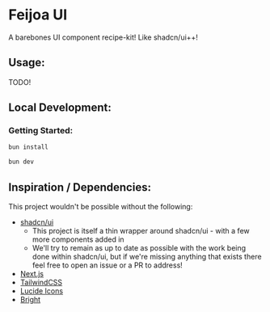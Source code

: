 # Feijoa UI

A barebones UI component recipe-kit! Like shadcn/ui++!

## Usage:

TODO!

## Local Development:

### Getting Started:

```sh
bun install
```

```sh
bun dev
```

## Inspiration / Dependencies:

This project wouldn't be possible without the following:

- [shadcn/ui](https://ui.shadcn.com/)
  - This project is itself a thin wrapper around shadcn/ui - with a few more
    components added in
  - We'll try to remain as up to date as possible with the work being done
    within shadcn/ui, but if we're missing anything that exists there feel free
    to open an issue or a PR to address!
- [Next.js](https://nextjs.org/)
- [TailwindCSS](https://tailwindcss.com/)
- [Lucide Icons](https://lucide.dev/)
- [Bright](https://bright.codehike.org/)
